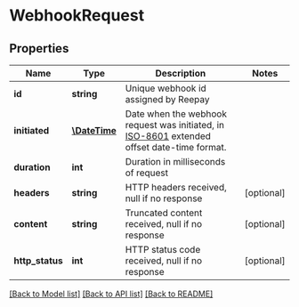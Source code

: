 # WebhookRequest

## Properties
Name | Type | Description | Notes
------------ | ------------- | ------------- | -------------
**id** | **string** | Unique webhook id assigned by Reepay |
**initiated** | [**\DateTime**](\DateTime.md) | Date when the webhook request was initiated, in [ISO-8601](http://en.wikipedia.org/wiki/ISO_8601) extended offset date-time format. |
**duration** | **int** | Duration in milliseconds of request |
**headers** | **string** | HTTP headers received, null if no response | [optional]
**content** | **string** | Truncated content received, null if no response | [optional]
**http_status** | **int** | HTTP status code received, null if no response | [optional]

[[Back to Model list]](../../README.md#documentation-for-models) [[Back to API list]](../../README.md#documentation-for-api-endpoints) [[Back to README]](../../README.md)


